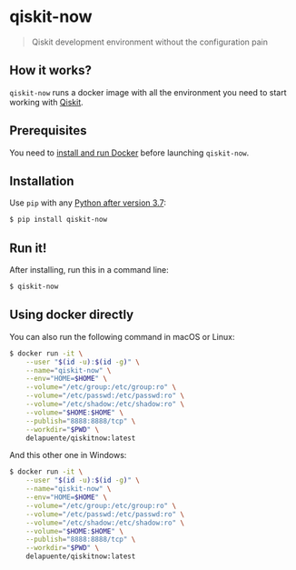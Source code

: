 # qiskit-now

> Qiskit development environment without the configuration pain

## How it works?

`qiskit-now` runs a docker image with all the environment you need to start working with [Qiskit](https://github.com/Qiskit/qiskit/).

## Prerequisites

You need to [install and run Docker](https://docs.docker.com/get-docker/) before launching `qiskit-now`.

## Installation

Use `pip` with any [Python after version 3.7](https://www.python.org/downloads/):

```sh
$ pip install qiskit-now
```

## Run it!

After installing, run this in a command line:

```sh
$ qiskit-now
```

## Using docker directly

You can also run the following command in macOS or Linux:

```sh
$ docker run -it \
    --user "$(id -u):$(id -g)" \
    --name="qiskit-now" \
    --env="HOME=$HOME" \
    --volume="/etc/group:/etc/group:ro" \
    --volume="/etc/passwd:/etc/passwd:ro" \
    --volume="/etc/shadow:/etc/shadow:ro" \
    --volume="$HOME:$HOME" \
    --publish="8888:8888/tcp" \
    --workdir="$PWD" \
    delapuente/qiskitnow:latest
```

And this other one in Windows:

```sh
$ docker run -it \
    --user "$(id -u):$(id -g)" \
    --name="qiskit-now" \
    --env="HOME=$HOME" \
    --volume="/etc/group:/etc/group:ro" \
    --volume="/etc/passwd:/etc/passwd:ro" \
    --volume="/etc/shadow:/etc/shadow:ro" \
    --volume="$HOME:$HOME" \
    --publish="8888:8888/tcp" \
    --workdir="$PWD" \
    delapuente/qiskitnow:latest
```